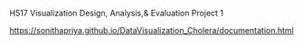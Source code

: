 H517 Visualization Design, Analysis,& Evaluation Project 1

https://sonithapriya.github.io/DataVisualization_Cholera/documentation.html
